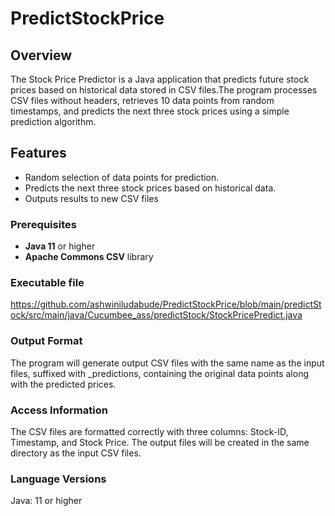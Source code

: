 # PredictStockPrice

## Overview

The Stock Price Predictor is a Java application that predicts future stock prices based on historical data stored in CSV files.The program processes CSV files without headers, retrieves 10 data points from random timestamps, and predicts the next three stock prices using a simple prediction algorithm.

## Features

- Random selection of data points for prediction.
- Predicts the next three stock prices based on historical data.
- Outputs results to new CSV files

### Prerequisites

- **Java 11** or higher
- **Apache Commons CSV** library

### Executable file
https://github.com/ashwiniludabude/PredictStockPrice/blob/main/predictStock/src/main/java/Cucumbee_ass/predictStock/StockPricePredict.java

### Output Format
The program will generate output CSV files with the same name as the input files, suffixed with _predictions, containing the original data points along with the predicted prices.

### Access Information
The CSV files are formatted correctly with three columns: Stock-ID, Timestamp, and Stock Price.
The output files will be created in the same directory as the input CSV files.

### Language Versions
Java: 11 or higher
